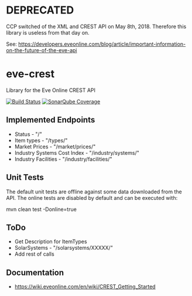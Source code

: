 DEPRECATED
==========
CCP switched of the XML and CREST API on May 8th, 2018. Therefore this library is useless from that day on.

See: https://developers.eveonline.com/blog/article/important-information-on-the-future-of-the-eve-api

eve-crest
=========

Library for the Eve Online CREST API

[![Build Status](http://didge.my-wan.de/jenkins/job/GitHub%20eve-crest/badge/icon)](http://didge.my-wan.de/jenkins/job/GitHub%20eve-crest/)
[![SonarQube Coverage](https://img.shields.io/sonar/http/sonar.qatools.ru/ru.yandex.qatools.allure:allure-core/coverage.svg)](http://didge.my-wan.de/sonar/api/resources?resource=1&depth=0&metrics=coverage&includetrends=true)

Implemented Endpoints
---------------------
* Status - "/"
* Item types - "/types/"
* Market Prices - "/market/prices/"
* Industry Systems Cost Index - "/industry/systems/"
* Industry Facilities - "/industry/facilities/"

Unit Tests
----------
The default unit tests are offline against some data downloaded from the API.
The online tests are disabled by default and can be executed with:

mvn clean test -Donline=true

ToDo
----
* Get Description for ItemTypes
* SolarSystems - "/solarsystems/XXXXX/"
* Add rest of calls

Documentation
-------------
* https://wiki.eveonline.com/en/wiki/CREST_Getting_Started
